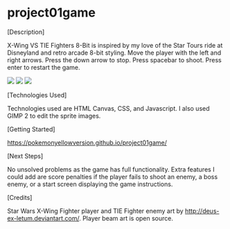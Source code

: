 # project01game

[Description]

X-Wing VS TIE Fighters 8-Bit is inspired by my love of the Star Tours ride at Disneyland and retro arcade 8-bit styling. Move the player with the left and right arrows. Press the down arrow to stop. Press spacebar to shoot. Press enter to restart the game.

<img src=http://i.imgur.com/1eYHRXv.png>

<img src=http://i.imgur.com/wRBkS0G.png>

<img src=http://i.imgur.com/iMxKgy5.png>

[Technologies Used]

Technologies used are HTML Canvas, CSS, and Javascript. I also used GIMP 2 to edit the sprite images.

[Getting Started]

https://pokemonyellowversion.github.io/project01game/

[Next Steps]

No unsolved problems as the game has full functionality. Extra features I could add are score penalties if the player fails to shoot an enemy, a boss enemy, or a start screen displaying the game instructions.

[Credits]

Star Wars X-Wing Fighter player and TIE Fighter enemy art by http://deus-ex-letum.deviantart.com/.
Player beam art is open source.